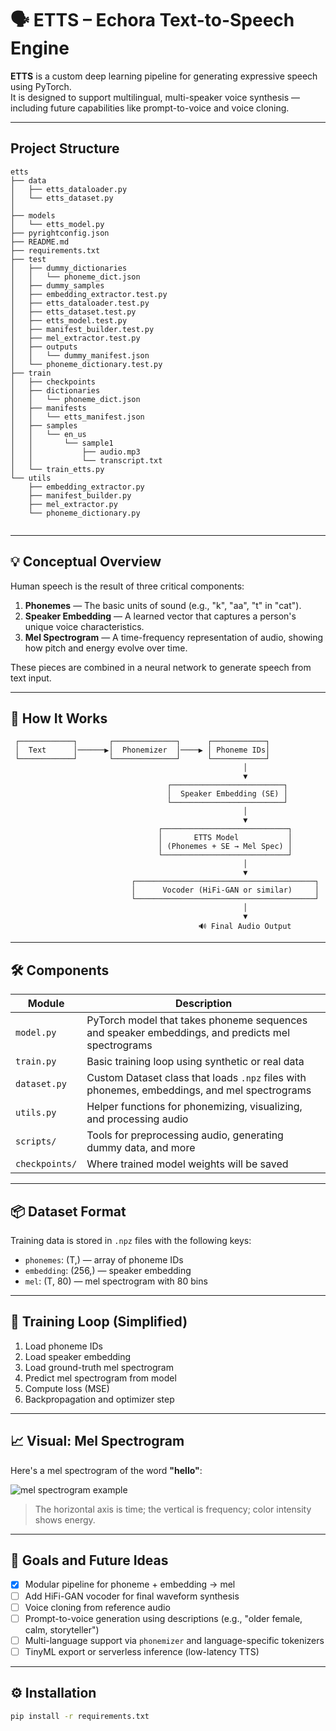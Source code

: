 # 🗣️ ETTS – Echora Text-to-Speech Engine

**ETTS** is a custom deep learning pipeline for generating expressive speech using PyTorch.  
It is designed to support multilingual, multi-speaker voice synthesis — including future capabilities like prompt-to-voice and voice cloning.

---

## Project Structure

```
etts
├── data
│   ├── etts_dataloader.py
│   └── etts_dataset.py
│  
├── models
│   └── etts_model.py
├── pyrightconfig.json
├── README.md
├── requirements.txt
├── test
│   ├── dummy_dictionaries
│   │   └── phoneme_dict.json
│   ├── dummy_samples
│   ├── embedding_extractor.test.py
│   ├── etts_dataloader.test.py
│   ├── etts_dataset.test.py
│   ├── etts_model.test.py
│   ├── manifest_builder.test.py
│   ├── mel_extractor.test.py
│   ├── outputs
│   │   └── dummy_manifest.json
│   └── phoneme_dictionary.test.py
├── train
│   ├── checkpoints
│   ├── dictionaries
│   │   └── phoneme_dict.json
│   ├── manifests
│   │   └── etts_manifest.json
│   ├── samples
│   │   └── en_us
│   │       └── sample1
│   │           ├── audio.mp3
│   │           └── transcript.txt
│   └── train_etts.py
└── utils
    ├── embedding_extractor.py
    ├── manifest_builder.py
    ├── mel_extractor.py
    └── phoneme_dictionary.py


```

---

## 💡 Conceptual Overview

Human speech is the result of three critical components:

1. **Phonemes** — The basic units of sound (e.g., "k", "aa", "t" in "cat").
2. **Speaker Embedding** — A learned vector that captures a person's unique voice characteristics.
3. **Mel Spectrogram** — A time-frequency representation of audio, showing how pitch and energy evolve over time.

These pieces are combined in a neural network to generate speech from text input.

---

## 🧠 How It Works

     ┌────────────┐       ┌──────────────┐      ┌────────────┐
     │  Text      │──────▶│  Phonemizer  │────▶ │ Phoneme IDs│
     └────────────┘       └──────────────┘      └────────────┘
                                                        │
                                                        ▼
                                       ┌─────────────────────────┐
                                       │  Speaker Embedding (SE) │
                                       └─────────────────────────┘
                                                        │
                                                        ▼
                                     ┌────────────────────────────┐
                                     │       ETTS Model           │
                                     │ (Phonemes + SE → Mel Spec) │
                                     └────────────────────────────┘
                                                        │
                                                        ▼
                               ┌────────────────────────────────────────┐
                               │      Vocoder (HiFi-GAN or similar)     │
                               └────────────────────────────────────────┘
                                                        │
                                                        ▼
                                              🔊 Final Audio Output

---

## 🛠️ Components

| Module         | Description                                                                                      |
| -------------- | ------------------------------------------------------------------------------------------------ |
| `model.py`     | PyTorch model that takes phoneme sequences and speaker embeddings, and predicts mel spectrograms |
| `train.py`     | Basic training loop using synthetic or real data                                                 |
| `dataset.py`   | Custom Dataset class that loads `.npz` files with phonemes, embeddings, and mel spectrograms     |
| `utils.py`     | Helper functions for phonemizing, visualizing, and processing audio                              |
| `scripts/`     | Tools for preprocessing audio, generating dummy data, and more                                   |
| `checkpoints/` | Where trained model weights will be saved                                                        |

---

## 📦 Dataset Format

Training data is stored in `.npz` files with the following keys:

- `phonemes`: (T,) — array of phoneme IDs
- `embedding`: (256,) — speaker embedding
- `mel`: (T, 80) — mel spectrogram with 80 bins

---

## 🔁 Training Loop (Simplified)

1. Load phoneme IDs
2. Load speaker embedding
3. Load ground-truth mel spectrogram
4. Predict mel spectrogram from model
5. Compute loss (MSE)
6. Backpropagation and optimizer step

---

## 📈 Visual: Mel Spectrogram

Here's a mel spectrogram of the word **"hello"**:

![mel spectrogram example](https://upload.wikimedia.org/wikipedia/commons/thumb/7/73/Spectrogram-19thC.png/800px-Spectrogram-19thC.png)

> The horizontal axis is time; the vertical is frequency; color intensity shows energy.

---

## 🧪 Goals and Future Ideas

- [x] Modular pipeline for phoneme + embedding → mel
- [ ] Add HiFi-GAN vocoder for final waveform synthesis
- [ ] Voice cloning from reference audio
- [ ] Prompt-to-voice generation using descriptions (e.g., "older female, calm, storyteller")
- [ ] Multi-language support via `phonemizer` and language-specific tokenizers
- [ ] TinyML export or serverless inference (low-latency TTS)

---

## ⚙️ Installation

```bash
pip install -r requirements.txt

```
